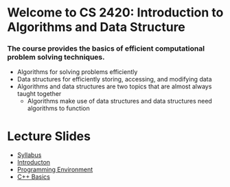 # Welcome to CS 2420: Introduction to Algorithms and Data Structure

### The course provides the basics of efficient computational problem solving techniques. 
   +  Algorithms for solving problems efficiently
   +  Data structures for efficiently storing, accessing, and modifying data
+ Algorithms and data structures are two topics that are almost always taught together
    + Algorithms make use of data structures and data structures need algorithms to function



# Lecture Slides
+  [Syllabus](Slides/0.CourseSyllabus.pdf)
+  [Introducton](Slides/1.Introduction.pdf)
+  [Programming Environment](Slides/1-0ProgrammingEnvironment.pdf)
+  [C++ Basics](Slides/2.C++Basics_1.pdf)